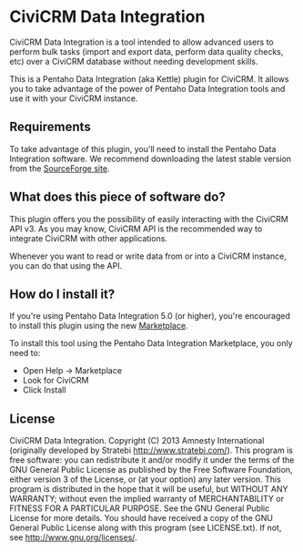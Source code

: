 CiviCRM Data Integration
========================

CiviCRM Data Integration is a tool intended to allow advanced users to perform bulk tasks (import and export data, perform data quality checks, etc) over a CiviCRM database without needing development skills.

This is a Pentaho Data Integration (aka Kettle) plugin for CiviCRM. It allows you to take advantage of the power of Pentaho Data Integration tools and use it with your CiviCRM instance.

Requirements
------------

To take advantage of this plugin, you'll need to install the Pentaho Data Integration software. We recommend downloading the latest stable version from the [SourceForge site](https://sourceforge.net/projects/pentaho/files/Data%20Integration/).

What does this piece of software do?
-------------------------------------

This plugin offers you the possibility of easily interacting with the CiviCRM API v3. As you may know, CiviCRM API is the recommended way to integrate CiviCRM with other applications.

Whenever you want to read or write data from or into a CiviCRM instance, you can do that using the API.

How do I install it?
------------------

If you're using Pentaho Data Integration 5.0 (or higher), you're encouraged to install this plugin using the new [Marketplace](http://wiki.pentaho.com/display/EAI/Marketplace).

To install this tool using the Pentaho Data Integration Marketplace, you only need to:

* Open Help -> Marketplace
* Look for CiviCRM
* Click Install

License
-------

CiviCRM Data Integration. Copyright (C) 2013 Amnesty International (originally developed by Stratebi http://www.stratebi.com/).
This program is free software: you can redistribute it and/or modify it under the terms of the GNU General Public License as published by the Free Software Foundation, either version 3 of the License, or (at your option) any later version.
This program is distributed in the hope that it will be useful, but WITHOUT ANY WARRANTY; without even the implied warranty of MERCHANTABILITY or FITNESS FOR A PARTICULAR PURPOSE. See the GNU General Public License for more details.
You should have received a copy of the GNU General Public License along with this program (see LICENSE.txt). If not, see http://www.gnu.org/licenses/.
